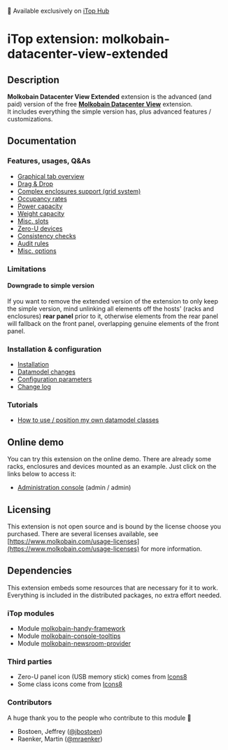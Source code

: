 👋 Available exclusively on [iTop Hub](https://store.itophub.io/en_US/products/molkobain-datacenter-view-extended)

# iTop extension: molkobain-datacenter-view-extended

## Description
**Molkobain Datacenter View Extended** extension is the advanced (and paid) version of the free **[Molkobain Datacenter View](https://github.com/Molkobain/itop-datacenter-view)** extension. \
It includes everything the simple version has, plus advanced features / customizations.

## Documentation
### Features, usages, Q&As
  * [Graphical tab overview](docs/features/graphical-tab-overview.md)
  * [Drag & Drop](docs/features/drag-and-drop.md)
  * [Complex enclosures support (grid system)](docs/features/complex-enclosures.md)
  * [Occupancy rates](docs/features/occupancy-rates.md)
  * [Power capacity](docs/features/power-capacity.md)
  * [Weight capacity](docs/features/weight-capacity.md)
  * [Misc. slots](docs/features/misc-slots.md)
  * [Zero-U devices](docs/features/zero-u-devices.md)
  * [Consistency checks](docs/features/consistency-checks.md)
  * [Audit rules](docs/features/audit-rules.md)
  * [Misc. options](docs/features/misc-options.md)

### Limitations
#### Downgrade to simple version
If you want to remove the extended version of the extension to only keep the simple version, mind unlinking all elements off the hosts' (racks and enclosures) **rear panel** prior to it, otherwise elements from the rear panel will fallback on the front panel, overlapping genuine elements of the front panel.

### Installation & configuration
  * [Installation](docs/configuration/installation.md)
  * [Datamodel changes](docs/configuration/datamodel-changes.md)
  * [Configuration parameters](docs/configuration/configuration-parameters.md)
  * [Change log](./CHANGELOG.md)

### Tutorials
  * [How to use / position my own datamodel classes](docs/tutorials/custom-datamodel-classes.md)

## Online demo
You can try this extension on the online demo. There are already some racks, enclosures and devices mounted as an example. Just click on the links below to access it:
  * [Administration console](http://mbc.itop.molkobain.com/pages/UI.php?operation=details&class=Rack&id=15&c[menu]=SearchCIs&auth_user=admin&auth_pwd=admin#tabbedContent_0=8) (admin / admin)

## Licensing
This extension is not open source and is bound by the license choose you purchased. There are several licenses available, see [https://www.molkobain.com/usage-licenses](https://www.molkobain.com/usage-licenses) for more information.

## Dependencies
This extension embeds some resources that are necessary for it to work. \
Everything is included in the distributed packages, no extra effort needed.

### iTop modules

  * Module [molkobain-handy-framework](https://github.com/Molkobain/itop-handy-framework)
  * Module [molkobain-console-tooltips](https://github.com/Molkobain/itop-console-tooltips)
  * Module [molkobain-newsroom-provider](https://github.com/Molkobain/itop-newsroom-provider)

### Third parties

  * Zero-U panel icon (USB memory stick) comes from [Icons8](https://icons8.com/icon/FlnYHAW3wYBn/usb-memory-stick)
  * Some class icons come from [Icons8](https://icons8.com)

### Contributors
A huge thank you to the people who contribute to this module 🙌

  * Bostoen, Jeffrey ([@jbostoen](https://github.com/jbostoen))
  * Raenker, Martin ([@mraenker](https://github.com/mraenker))
